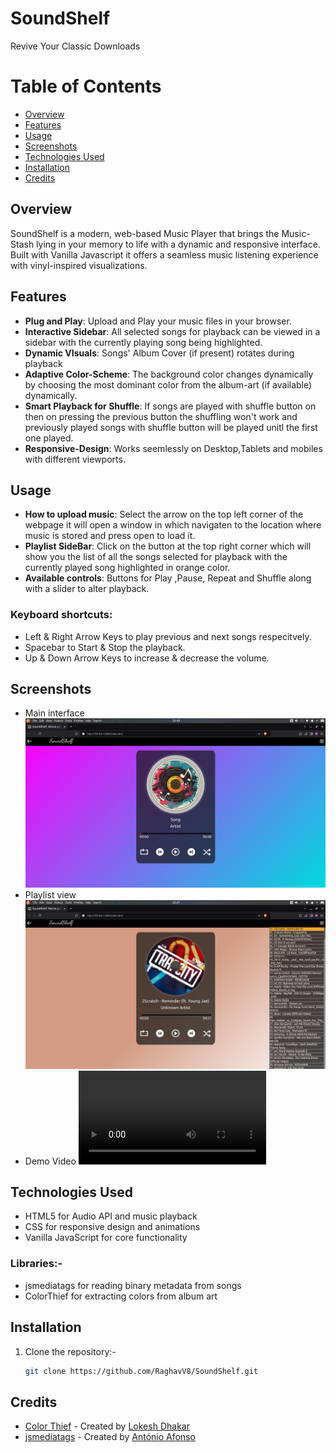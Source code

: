 # SoundShelf
Revive Your Classic Downloads

# Table of Contents

- [Overview](#overview)
- [Features](#features)
- [Usage](#usage)
- [Screenshots](#screenshots)
- [Technologies Used](#technologies-used)
- [Installation](#installation)
- [Credits](#credits)


## Overview
SoundShelf is a modern, web-based Music Player that brings the Music-Stash lying in your memory to life with a dynamic and responsive interface. Built with Vanilla Javascript it offers a seamless music listening experience with vinyl-inspired visualizations.

## Features
- **Plug and Play**: Upload and Play your music files in your browser.
- **Interactive Sidebar**: All selected songs for playback can be viewed in a sidebar with the currently playing song being highlighted.
- **Dynamic VIsuals**: Songs' Album Cover (if present) rotates during playback
- **Adaptive Color-Scheme**: The background color changes dynamically by choosing the most dominant color from the album-art (if available) dynamically.
- **Smart Playback for Shuffle**: If songs are played with shuffle button on then on pressing the previous button the shuffling won't work and previously played songs with shuffle button will be played unitl the first one played.
- **Responsive-Design**: Works seemlessly on Desktop,Tablets and mobiles with different viewports.

## Usage
- **How to upload music**: Select the arrow on the top left corner of the webpage it will open a window in which navigaten to the location where music is stored and press open to load it.
- **Playlist SideBar**: Click on the button at the top right corner which will show you the list of all the songs selected for playback with the currently played song highlighted in orange color. 
- **Available controls**: Buttons for Play ,Pause, Repeat and Shuffle along with a slider to alter playback. 
### Keyboard shortcuts: 
- Left & Right Arrow Keys to play previous and next songs respecitvely. 
- Spacebar to Start & Stop the playback.
- Up & Down Arrow Keys to increase & decrease the volume. 

## Screenshots
- Main interface
![Alt text](src/Main-interface.png)
- Playlist view
![Alt text](src/playlist.png)
- Demo Video 
![Download the Video](src/2024-12-21%2014-12-45.mp4)

## Technologies Used
- HTML5 for Audio API and music playback 
- CSS for responsive design and animations 
- Vanilla JavaScript for core functionality
### Libraries:-
- jsmediatags for reading binary metadata from songs
- ColorThief for extracting colors from album art

## Installation 
1. Clone the repository:-
   ```bash 
   git clone https://github.com/RaghavV8/SoundShelf.git

## Credits
* [Color Thief](https://github.com/lokesh/color-thief) - Created by [Lokesh Dhakar](https://github.com/lokesh)
* [jsmediatags](https://github.com/aadsm/jsmediatags) - Created by [António Afonso](https://github.com/)